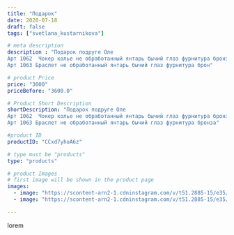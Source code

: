 ```yaml
---
title: "Подарок"
date: 2020-07-18
draft: false
tags: ["svetlana_kustarnikova"]

# meta description
description : "Подарок подруге Оле 
Арт 1062  Чокер колье не обработанный янтарь бычий глаз фурнитура бронза 
Арт 1063 Браслет не обработанный янтарь бычий глаз фурнитура брон"

# product Price
price: "3000"
priceBefore: "3600.0"

# Product Short Description
shortDescription: "Подарок подруге Оле 
Арт 1062  Чокер колье не обработанный янтарь бычий глаз фурнитура бронза 
Арт 1063 Браслет не обработанный янтарь бычий глаз фурнитура бронза"

#product ID
productID: "CCxd7yhoA6z"

# type must be "products"
type: "products"

# product Images
# first image will be shown in the product page
images:
  - image: "https://scontent-arn2-1.cdninstagram.com/v/t51.2885-15/e35/109955012_285304092886270_8505069892261144581_n.jpg?_nc_ht=scontent-arn2-1.cdninstagram.com&_nc_cat=110&_nc_ohc=_-oQF9MZCvYAX_CShAb&se=7&tp=1&oh=f67f41972c4251c015f6171eceb6f49f&oe=6061659C&ig_cache_key=MjM1NTc5NTcyNTQyMTUxMjA3Ng%3D%3D.2"
  - image: "https://scontent-arn2-1.cdninstagram.com/v/t51.2885-15/e35/107444831_1149160172150185_3340855937138009066_n.jpg?_nc_ht=scontent-arn2-1.cdninstagram.com&_nc_cat=101&_nc_ohc=FI7w_lxuDKUAX8hNakE&se=7&tp=1&oh=2e15c1a2b83cf20fa929d47f1bde69f8&oe=605E0544&ig_cache_key=MjM1NTc5NTcyNTQzODM3Njg4MA%3D%3D.2"

---
```

lorem
